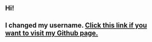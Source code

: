 
<div>
	<h2>Hi!</h2>
	<h2>I changed my username.
		<a href="https://github.com/sayyusuf/">Click this link if you want to visit my Github page.</a>
	</h2>

</div>

